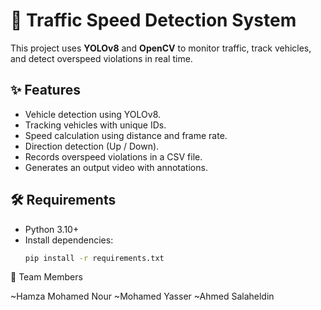 # 🚗 Traffic Speed Detection System

This project uses **YOLOv8** and **OpenCV** to monitor traffic, track vehicles, and detect overspeed violations in real time.

## ✨ Features
- Vehicle detection using YOLOv8.
- Tracking vehicles with unique IDs.
- Speed calculation using distance and frame rate.
- Direction detection (Up / Down).
- Records overspeed violations in a CSV file.
- Generates an output video with annotations.

## 🛠️ Requirements
- Python 3.10+
- Install dependencies:
  ```bash
  pip install -r requirements.txt
 👥 Team Members

~Hamza Mohamed Nour
~Mohamed Yasser
~Ahmed Salaheldin


